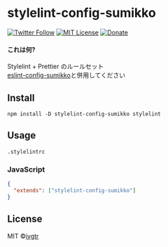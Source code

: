 # stylelint-config-sumikko
[![Twitter Follow](https://img.shields.io/twitter/follow/mawaru_hana?style=social)](https://twitter.com/mawaru_hana) [![MIT License](http://img.shields.io/badge/license-MIT-blue.svg?style=flat)](LICENSE) [![Donate](https://img.shields.io/badge/%EF%BC%84-support-green.svg?style=flat-square)](https://www.buymeacoffee.com/ivgtr)

#### これは何?
Stylelint + Prettier のルールセット  
[eslint-config-sumikko](https://github.com/ivgtr/eslint-config-sumikko)と併用してください

## Install

```
npm install -D stylelint-config-sumikko stylelint
```

## Usage

`.stylelintrc`
### JavaScript

```json
{
  "extends": ["stylelint-config-sumikko"]
}
```


## License
MIT ©[ivgtr](https://github.com/ivgtr)